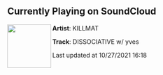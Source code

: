 ## Currently Playing on SoundCloud

[<img align="left" width="100" src="https://i1.sndcdn.com/artworks-hKhFJ4jsGQMlPNyI-JdeC9w-t500x500.jpg">](https://soundcloud.com/killmat/dissociative)

**Artist**: KILLMAT 

**Track**: DISSOCIATIVE w/ yves

Last updated at 10/27/2021 16:18

